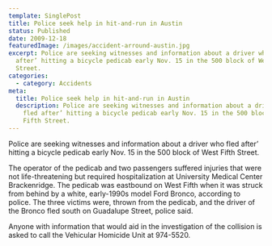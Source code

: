 ```yaml
---
template: SinglePost
title: Police seek help in hit-and-run in Austin
status: Published
date: 2009-12-18
featuredImage: /images/accident-arround-austin.jpg
excerpt: Police are seeking witnesses and information about a driver who fled
  after’ hitting a bicycle pedicab early Nov. 15 in the 500 block of West Fifth
  Street.
categories:
  - category: Accidents
meta:
  title: Police seek help in hit-and-run in Austin
  description: Police are seeking witnesses and information about a driver who
    fled after’ hitting a bicycle pedicab early Nov. 15 in the 500 block of West
    Fifth Street.
---
```

<!--StartFragment-->

Police are seeking witnesses and information about a driver who fled after’ hitting a bicycle pedicab early Nov. 15 in the 500 block of West Fifth Street.

The operator of the pedicab and two passengers suffered injuries that were not life-threatening but required hospitalization at University Medical Center Brackenridge. The pedicab was eastbound on West Fifth when it was struck from behind by a white, early-1990s model Ford Bronco, according to police. The three victims were, thrown from the pedicab, and the driver of the Bronco fled south on Guadalupe Street, police said.

Anyone with information that would aid in the investigation of the collision is asked to call the Vehicular Homicide Unit at 974-5520.

<!--EndFragment-->